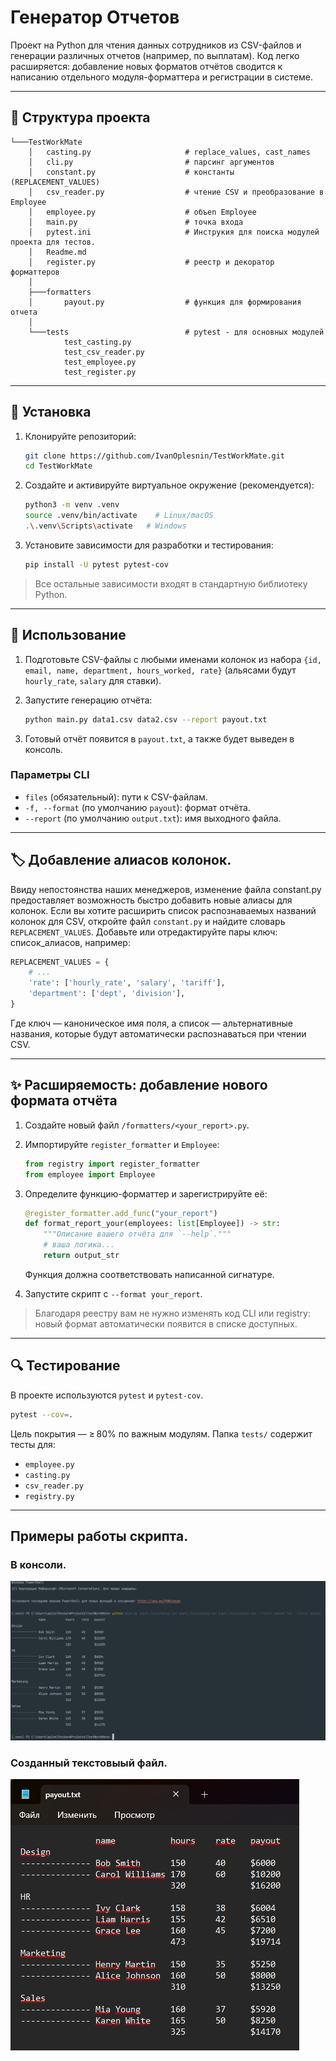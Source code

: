 # Генератор Отчетов

Проект на Python для чтения данных сотрудников из CSV-файлов и генерации различных отчетов (например, по выплатам). Код легко расширяется: добавление новых форматов отчётов сводится к написанию отдельного модуля-форматтера и регистрации в системе.

---

## 📁 Структура проекта

```
└───TestWorkMate               
    │   casting.py                     # replace_values, cast_names                     
    │   cli.py                         # парсинг аргументов
    │   constant.py                    # константы (REPLACEMENT_VALUES)            
    │   csv_reader.py                  # чтение CSV и преобразование в Employee      
    │   employee.py                    # объen Employee      
    │   main.py                        # точка входа   
    │   pytest.ini                     # Инструкия для поиска модулей проекта для тестов.             
    │   Readme.md             
    │   register.py                    # реестр и декоратор форматтеров      
    │
    ├───formatters
    │       payout.py                  # функция для формирования отчета
    │
    └───tests                          # pytest - для основных модулей
            test_casting.py
            test_csv_reader.py
            test_employee.py
            test_register.py
```

---

## 🚀 Установка

1. Клонируйте репозиторий:

   ```bash
   git clone https://github.com/IvanOplesnin/TestWorkMate.git
   cd TestWorkMate
   ```

2. Создайте и активируйте виртуальное окружение (рекомендуется):

   ```bash
   python3 -m venv .venv
   source .venv/bin/activate    # Linux/macOS
   .\.venv\Scripts\activate   # Windows
   ```

3. Установите зависимости для разработки и тестирования:

   ```bash
   pip install -U pytest pytest-cov
   ```

> Все остальные зависимости входят в стандартную библиотеку Python.

---

## 🎯 Использование

1. Подготовьте CSV-файлы с любыми именами колонок из набора `{id, email, name, department, hours_worked, rate}` (альясами будут `hourly_rate`, `salary` для ставки).
2. Запустите генерацию отчёта:

   ```bash
   python main.py data1.csv data2.csv --report payout.txt 
   ```
3. Готовый отчёт появится в `payout.txt`, а также будет выведен в консоль.

### Параметры CLI

* `files` (обязательный): пути к CSV-файлам.
* `-f, --format` (по умолчанию `payout`): формат отчёта.
* `--report` (по умолчанию `output.txt`): имя выходного файла.

---
## 🏷️ Добавление алиасов колонок.

Ввиду непостоянства наших менеджеров, изменение файла constant.py предоставляет возможность быстро добавить новые алиасы для колонок.
Если вы хотите расширить список распознаваемых названий колонок для CSV, откройте файл `constant.py` и найдите словарь `REPLACEMENT_VALUES`. Добавьте или отредактируйте пары ключ: список\_алиасов, например:

```python
REPLACEMENT_VALUES = {
    # ...
    'rate': ['hourly_rate', 'salary', 'tariff'],
    'department': ['dept', 'division'],
}
```

Где ключ — каноническое имя поля, а список — альтернативные названия, которые будут автоматически распознаваться при чтении CSV.

---

## ✨ Расширяемость: добавление нового формата отчёта

1. Создайте новый файл `/formatters/<your_report>.py`.
2. Импортируйте `register_formatter` и `Employee`:

   ```python
   from registry import register_formatter
   from employee import Employee
   ```
3. Определите функцию-форматтер и зарегистрируйте её:

   ```python
   @register_formatter.add_func("your_report")
   def format_report_your(employees: list[Employee]) -> str:
       """Описание вашего отчёта для `--help`."""
       # ваша логика...
       return output_str
   ```
   Функция должна соответствовать написанной сигнатуре.
4. Запустите скрипт с `--format your_report`.

> Благодаря реестру вам не нужно изменять код CLI или registry: новый формат автоматически появится в списке доступных.

---

## 🔍 Тестирование

В проекте используются `pytest` и `pytest-cov`.

```bash
pytest --cov=.
```

Цель покрытия — ≥ 80% по важным модулям. Папка `tests/` содержит тесты для:

* `employee.py`
* `casting.py`
* `csv_reader.py`
* `registry.py`
---
## Примеры работы скрипта.
### В консоли.
![img.png](img.png)
### Созданный текстовыый файл.
![img_1.png](img_1.png)